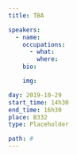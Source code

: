```yaml
---
title: TBA

speakers:
  - name: 
    occupations:
      - what: 
        where: 
    bio: 

    img: 

day: 2019-10-29
start_time: 14h30
end_time: 16h30
place: B332
type: Placeholder

path: #
---
```

